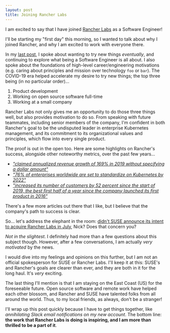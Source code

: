 ```yaml
---
layout: post
title: Joining Rancher Labs
---
```


I am excited to say that I have joined [Rancher Labs](https://rancher.com/) as a Software Engineer!
 
I'll be starting my "first day" this morning, so I wanted to talk about why I joined Rancher, and why I am excited to work with everyone there.

In my [last post](https://nickgerace.dev/post/leaving-netapp), I spoke about wanting to try new things *eventually*, and continuing to explore what being a Software Engineer is all about.
I also spoke about the foundations of high-level career/engineering motivations (e.g. caring about principles and mission over technology `foo` or `bar`).
The COVID-19 era helped accelerate my desire to try new things; the top three being (in no particular order)... 

1. Product development
1. Working on open source software full-time
1. Working at a small company

Rancher Labs not only gives me an opportunity to do those three things well, but also provides motivation to do so.
From speaking with future teammates, including senior members of the company, I'm confident in both Rancher's goal to be the undisputed leader in enterprise Kubernetes management, and its commitment to its organizational values and principles, which flow into every single product.

The proof is out in the open too.
Here are some highlights on Rancher's success, alongside other noteworthy metrics, over the past few years...

- *["claimed annualized revenue growth of 169% in 2019 without specifying a dollar amount"](https://www.cnbc.com/2020/07/08/suse-acquires-rancher-labs.html)*
- *["76% of enterprises worldwide are set to standardize on Kubernetes by 2022"](https://rancher.com/press/rancher-labs-raises-series-d-fundraising-to-accelerate-growth-of-kubernetes-management-platform)*
- *["increased its number of customers by 52 percent since the start of 2019, the best first half of a year since the company launched its first product in 2016"](https://rancher.com/press/2019-07-23-rancher-labs-accelerates-momentum-release/)*

There's a few more articles out there that I like, but I believe that the company's path to success is clear.

So... let's address the elephant in the room: [didn't SUSE announce its intent to acquire Rancher Labs in July](https://rancher.com/press/suse-to-acquire-rancher), Nick?
Does that concern you?

*Not in the slightest*.
I definitely had more than a few questions about this subject though.
However, after a few conversations, I am actually *very motivated* by the news.

I would dive into my feelings and opinions on this further, but I am not an official spokesperson for SUSE or Rancher Labs.
I'll keep it at this: SUSE's and Rancher's goals are clearer than ever, and they are both in it for the long haul.
It's *very* exciting.

The last thing I'll mention is that I am staying on the East Coast (US) for the foreseeable future.
Open source software and remote work have helped each other blossom, and Rancher and SUSE have talented folks from all around the world.
Thus, to my local friends, as always, don't be a stranger!

I'll wrap up this post quickly because I have to get things together, like *annihilating Slack email notifications on my new account*.
The bottom line: **the work that Rancher Labs is doing is inspiring, and I am more than thrilled to be a part of it**.
